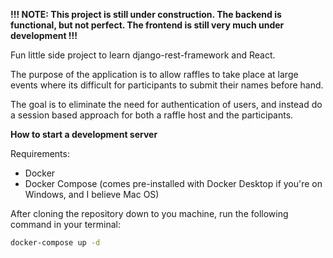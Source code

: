 **!!! NOTE: This project is still under construction. The backend is functional, but not perfect. The frontend is still very much under development !!!**

Fun little side project to learn django-rest-framework and React.

The purpose of the application is to allow raffles to take place at large events where its difficult for participants to submit their names before hand.

The goal is to eliminate the need for authentication of users, and instead do a session based approach for both a raffle host and the participants.

**How to start a development server**

Requirements:
* Docker
* Docker Compose (comes pre-installed with Docker Desktop if you're on Windows, and I believe Mac OS)

After cloning the repository down to you machine, run the following command in your terminal:

```bash
docker-compose up -d
```
